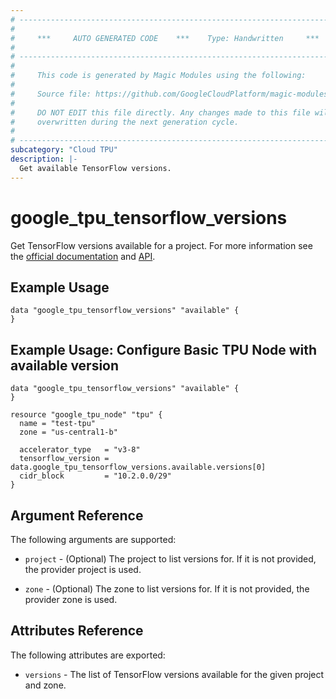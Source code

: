 ```yaml
---
# ----------------------------------------------------------------------------
#
#     ***     AUTO GENERATED CODE    ***    Type: Handwritten     ***
#
# ----------------------------------------------------------------------------
#
#     This code is generated by Magic Modules using the following:
#
#     Source file: https://github.com/GoogleCloudPlatform/magic-modules/tree/main/mmv1/third_party/terraform/website/docs/d/tpu_tensorflow_versions.html.markdown
#
#     DO NOT EDIT this file directly. Any changes made to this file will be
#     overwritten during the next generation cycle.
#
# ----------------------------------------------------------------------------
subcategory: "Cloud TPU"
description: |-
  Get available TensorFlow versions.
---
```


# google_tpu_tensorflow_versions

Get TensorFlow versions available for a project. For more information see the [official documentation](https://cloud.google.com/tpu/docs/) and [API](https://cloud.google.com/tpu/docs/reference/rest/v1/projects.locations.tensorflowVersions).

## Example Usage

```hcl
data "google_tpu_tensorflow_versions" "available" {
}
```

## Example Usage: Configure Basic TPU Node with available version

```hcl
data "google_tpu_tensorflow_versions" "available" {
}

resource "google_tpu_node" "tpu" {
  name = "test-tpu"
  zone = "us-central1-b"

  accelerator_type   = "v3-8"
  tensorflow_version = data.google_tpu_tensorflow_versions.available.versions[0]
  cidr_block         = "10.2.0.0/29"
}
```

## Argument Reference

The following arguments are supported:

* `project` - (Optional) The project to list versions for. If it
    is not provided, the provider project is used.

* `zone` - (Optional) The zone to list versions for. If it
    is not provided, the provider zone is used.

## Attributes Reference

The following attributes are exported:

* `versions` - The list of TensorFlow versions available for the given project and zone.
